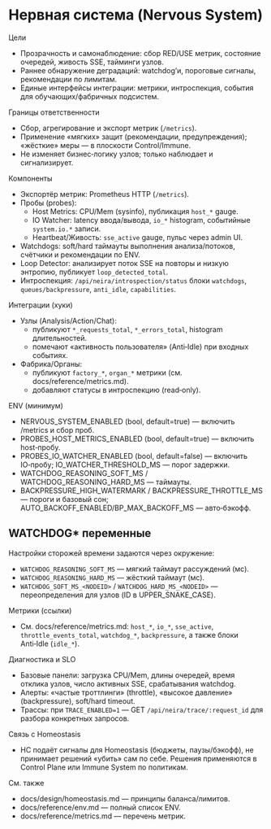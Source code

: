 <!-- neira:meta
id: NEI-20250923-nervous-system-docs
intent: design
summary: Описание Нервной системы Neira: цели, компоненты (пробы/метрики/живость/вотчдог), интеграции, ENV и диагностика.
-->

<!-- neira:meta
id: NEI-20250214-watchdog-env-docs
intent: docs
summary: Добавлен раздел про WATCHDOG* переменные.
-->

<!-- neira:meta
id: NEI-20260214-loop-detector-docs
intent: docs
summary: Описан детектор повторов SSE и переменные LOOP_*.
-->

# Нервная система (Nervous System)

Цели
- Прозрачность и самонаблюдение: сбор RED/USE метрик, состояние очередей, живость SSE, тайминги узлов.
- Раннее обнаружение деградаций: watchdog’и, пороговые сигналы, рекомендации по лимитам.
- Единые интерфейсы интеграции: метрики, интроспекция, события для обучающих/фабричных подсистем.

Границы ответственности
- Сбор, агрегирование и экспорт метрик (`/metrics`).
- Применение «мягких» защит (рекомендации, предупреждения); «жёсткие» меры — в плоскости Control/Immune.
- Не изменяет бизнес‑логику узлов; только наблюдает и сигнализирует.

Компоненты
- Экспортёр метрик: Prometheus HTTP (`/metrics`).
- Пробы (probes):
  - Host Metrics: CPU/Mem (sysinfo), публикация `host_*` gauge.
  - IO Watcher: latency ввода/вывода, `io_*` histogram, событийные `system.io.*` записи.
  - Heartbeat/Живость: `sse_active` gauge, пульс через admin UI.
- Watchdogs: soft/hard таймауты выполнения анализа/потоков, счётчики и рекомендации по ENV.
- Loop Detector: анализирует поток SSE на повторы и низкую энтропию, публикует `loop_detected_total`.
- Интроспекция: `/api/neira/introspection/status` блоки `watchdogs`, `queues/backpressure`, `anti_idle`, `capabilities`.

Интеграции (хуки)
- Узлы (Analysis/Action/Chat):
  - публикуют `*_requests_total`, `*_errors_total`, histogram длительностей.
  - помечают «активность пользователя» (Anti‑Idle) при входных событиях.
- Фабрика/Органы:
  - публикуют `factory_*`, `organ_*` метрики (см. docs/reference/metrics.md).
  - добавляют статусы в интроспекцию (read‑only).

ENV (минимум)
- NERVOUS_SYSTEM_ENABLED (bool, default=true) — включить /metrics и сбор проб.
- PROBES_HOST_METRICS_ENABLED (bool, default=true) — включить host‑пробу.
- PROBES_IO_WATCHER_ENABLED (bool, default=false) — включить IO‑пробу; IO_WATCHER_THRESHOLD_MS — порог задержки.
- WATCHDOG_REASONING_SOFT_MS / WATCHDOG_REASONING_HARD_MS — таймауты.
- BACKPRESSURE_HIGH_WATERMARK / BACKPRESSURE_THROTTLE_MS — пороги и базовый сон; AUTO_BACKOFF_ENABLED/BP_MAX_BACKOFF_MS — авто‑бэкофф.

## WATCHDOG* переменные

Настройки сторожей времени задаются через окружение:

- `WATCHDOG_REASONING_SOFT_MS` — мягкий таймаут рассуждений (мс).
- `WATCHDOG_REASONING_HARD_MS` — жёсткий таймаут (мс).
- `WATCHDOG_SOFT_MS_<NODEID>` / `WATCHDOG_HARD_MS_<NODEID>` — переопределения для узлов (ID в UPPER_SNAKE_CASE).

Метрики (ссылки)
- См. docs/reference/metrics.md: `host_*`, `io_*`, `sse_active`, `throttle_events_total`, `watchdog_*`, `backpressure`, а также блоки Anti‑Idle (`idle_*`).

Диагностика и SLO
- Базовые панели: загрузка CPU/Mem, длины очередей, время отклика узлов, число активных SSE, срабатывания watchdog.
- Алерты: «частые троттлинги» (throttle), «высокое давление» (backpressure), soft/hard timeout.
- Трассы: при `TRACE_ENABLED=1` — GET `/api/neira/trace/:request_id` для разбора конкретных запросов.

Связь с Homeostasis
- НС подаёт сигналы для Homeostasis (бюджеты, паузы/бэкофф), не принимает решений «убить» сам по себе.
  Решения применяются в Control Plane или Immune System по политикам.

См. также
- docs/design/homeostasis.md — принципы баланса/лимитов.
- docs/reference/env.md — полный список ENV.
- docs/reference/metrics.md — перечень метрик.
